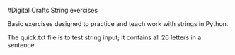 #Digital Crafts String exercises

Basic exercises designed to practice and teach work with strings in Python.

The quick.txt file is to test string input; it contains all 26 letters in a sentence. 

